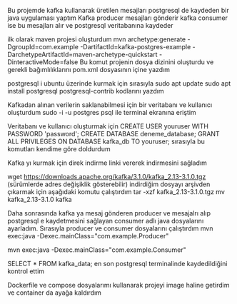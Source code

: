 Bu projemde kafka kullanarak üretilen mesajları postgresql de kaydeden bir java uygulaması yaptım 
Kafka producer mesajları gönderir kafka consumer ise bu mesajları alır ve postgresql veritabanına kaydeder

ilk olarak maven projesi oluşturdum 
mvn archetype:generate -DgroupId=com.example -DartifactId=kafka-postgres-example -DarchetypeArtifactId=maven-archetype-quickstart -DinteractiveMode=false
Bu komut projenin dosya dizinini oluşturdu ve gerekli bağımlılıklarını pom.xml dosyasının içine yazdım 

postgresql i ubuntu üzerinde kurmak için sırasıyla 
sudo apt update
sudo apt install postgresql postgresql-contrib
kodlarını yazdım 

Kafkadan alınan verilerin saklanabilmesi için bir veritabanı ve kullanıcı oluşturdum 
sudo -i -u postgres
psql ile terminal ekranına eriştim 

Veritabanı ve kullanıcı oluşturmak için 
CREATE USER youruser WITH PASSWORD 'password';
CREATE DATABASE deneme_database;
GRANT ALL PRIVILEGES ON DATABASE kafka_db TO youruser;
sırasıyla bu komutları kendime göre doldurdum 	

Kafka yı kurmak için direk indirme linki vererek indirmesini sağladım 

wget https://downloads.apache.org/kafka/3.1.0/kafka_2.13-3.1.0.tgz
(sürümlerde adres değişiklik gösterebilir)
indirdiğim dosyayı arşivden çıkarmak için aşağıdaki komutu çalıştırdım
tar -xzf kafka_2.13-3.1.0.tgz
mv kafka_2.13-3.1.0 kafka

Daha sonrasında kafka ya mesaj gönderen producer ve mesajalrı alıp postgresql e kaydetmesini sağlayan consumer adlı java dosyalarını ayarladım. Sırasıyla producer ve consumer dosyalarını çalıştırdım 
mvn exec:java -Dexec.mainClass="com.example.Producer"

mvn exec:java -Dexec.mainClass="com.example.Consumer"

SELECT * FROM kafka_data;
en son postgresql terminalinde kaydedildiğini kontrol ettim 

Dockerfile ve compose dosyalarımı kullanarak projeyi image haline getirdim ve container da ayağa kaldırdım 

